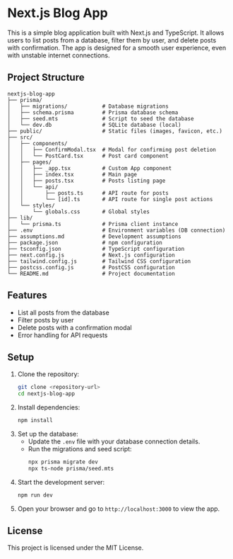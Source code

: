 # Next.js Blog App

This is a simple blog application built with Next.js and TypeScript. It allows users to list posts from a database, filter them by user, and delete posts with confirmation. The app is designed for a smooth user experience, even with unstable internet connections.

## Project Structure

```
nextjs-blog-app
├── prisma/
│   ├── migrations/           # Database migrations
│   ├── schema.prisma         # Prisma database schema
│   ├── seed.mts              # Script to seed the database
│   └── dev.db                # SQLite database (local)
├── public/                   # Static files (images, favicon, etc.)
├── src/
│   ├── components/
│   │   ├── ConfirmModal.tsx  # Modal for confirming post deletion
│   │   └── PostCard.tsx      # Post card component
│   ├── pages/
│   │   ├── _app.tsx          # Custom App component
│   │   ├── index.tsx         # Main page
│   │   ├── posts.tsx         # Posts listing page
│   │   └── api/
│   │       ├── posts.ts      # API route for posts
│   │       └── [id].ts       # API route for single post actions
│   └── styles/
│       └── globals.css       # Global styles
├── lib/
│   └── prisma.ts             # Prisma client instance
├── .env                      # Environment variables (DB connection)
├── assumptions.md            # Development assumptions
├── package.json              # npm configuration
├── tsconfig.json             # TypeScript configuration
├── next.config.js            # Next.js configuration
├── tailwind.config.js        # Tailwind CSS configuration
├── postcss.config.js         # PostCSS configuration
└── README.md                 # Project documentation
```

## Features

- List all posts from the database
- Filter posts by user
- Delete posts with a confirmation modal
- Error handling for API requests

## Setup

1. Clone the repository:
   ```bash
   git clone <repository-url>
   cd nextjs-blog-app
   ```
2. Install dependencies:
   ```bash
   npm install
   ```
3. Set up the database:
   - Update the `.env` file with your database connection details.
   - Run the migrations and seed script:
     ```bash
     npx prisma migrate dev
     npx ts-node prisma/seed.mts
     ```
4. Start the development server:
   ```bash
   npm run dev
   ```
5. Open your browser and go to `http://localhost:3000` to view the app.



## License

This project is licensed under the MIT License.